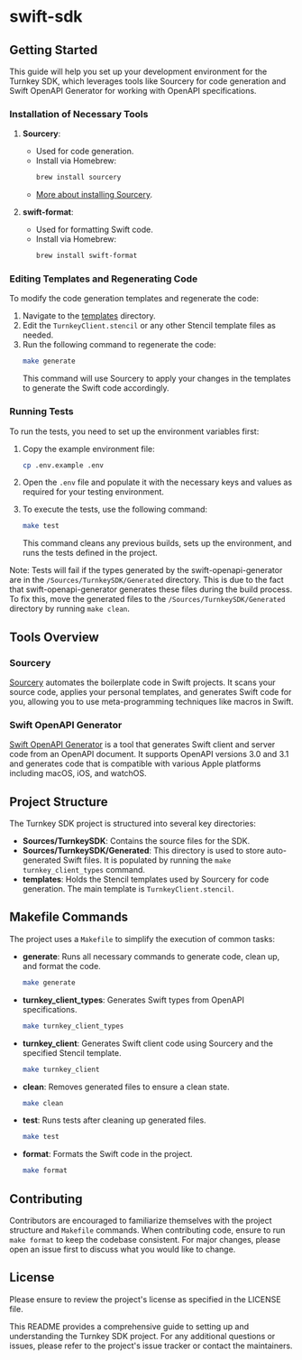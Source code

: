 # swift-sdk

## Getting Started

This guide will help you set up your development environment for the Turnkey SDK, which leverages tools like Sourcery for code generation and Swift OpenAPI Generator for working with OpenAPI specifications.

### Installation of Necessary Tools

1. **Sourcery**:

   - Used for code generation.
   - Install via Homebrew:
     ```bash
     brew install sourcery
     ```
   - [More about installing Sourcery](https://krzysztofzablocki.github.io/Sourcery/installing.html).

2. **swift-format**:
   - Used for formatting Swift code.
   - Install via Homebrew:
     ```bash
     brew install swift-format
     ```

### Editing Templates and Regenerating Code

To modify the code generation templates and regenerate the code:

1. Navigate to the [templates](/templates/) directory.
2. Edit the `TurnkeyClient.stencil` or any other Stencil template files as needed.
3. Run the following command to regenerate the code:
   ```bash
   make generate
   ```
   This command will use Sourcery to apply your changes in the templates to generate the Swift code accordingly.

### Running Tests

To run the tests, you need to set up the environment variables first:

1. Copy the example environment file:
   ```bash
   cp .env.example .env
   ```
2. Open the `.env` file and populate it with the necessary keys and values as required for your testing environment.

3. To execute the tests, use the following command:
   ```bash
   make test
   ```
   This command cleans any previous builds, sets up the environment, and runs the tests defined in the project.

Note: Tests will fail if the types generated by the swift-openapi-generator are in the `/Sources/TurnkeySDK/Generated` directory. This is due to the fact that swift-openapi-generator generates these files during the build process. To fix this, move the generated files to the `/Sources/TurnkeySDK/Generated` directory by running `make clean`.

## Tools Overview

### Sourcery

[Sourcery](https://github.com/krzysztofzablocki/Sourcery) automates the boilerplate code in Swift projects. It scans your source code, applies your personal templates, and generates Swift code for you, allowing you to use meta-programming techniques like macros in Swift.

### Swift OpenAPI Generator

[Swift OpenAPI Generator](https://github.com/apple/swift-openapi-generator) is a tool that generates Swift client and server code from an OpenAPI document. It supports OpenAPI versions 3.0 and 3.1 and generates code that is compatible with various Apple platforms including macOS, iOS, and watchOS.

## Project Structure

The Turnkey SDK project is structured into several key directories:

- **Sources/TurnkeySDK**: Contains the source files for the SDK.
- **Sources/TurnkeySDK/Generated**: This directory is used to store auto-generated Swift files. It is populated by running the `make turnkey_client_types` command.
- **templates**: Holds the Stencil templates used by Sourcery for code generation. The main template is `TurnkeyClient.stencil`.

## Makefile Commands

The project uses a `Makefile` to simplify the execution of common tasks:

- **generate**: Runs all necessary commands to generate code, clean up, and format the code.
  ```bash
  make generate
  ```
- **turnkey_client_types**: Generates Swift types from OpenAPI specifications.
  ```bash
  make turnkey_client_types
  ```
- **turnkey_client**: Generates Swift client code using Sourcery and the specified Stencil template.
  ```bash
  make turnkey_client
  ```
- **clean**: Removes generated files to ensure a clean state.
  ```bash
  make clean
  ```
- **test**: Runs tests after cleaning up generated files.
  ```bash
  make test
  ```
- **format**: Formats the Swift code in the project.
  ```bash
  make format
  ```

## Contributing

Contributors are encouraged to familiarize themselves with the project structure and `Makefile` commands. When contributing code, ensure to run `make format` to keep the codebase consistent. For major changes, please open an issue first to discuss what you would like to change.

## License

Please ensure to review the project's license as specified in the LICENSE file.

This README provides a comprehensive guide to setting up and understanding the Turnkey SDK project. For any additional questions or issues, please refer to the project's issue tracker or contact the maintainers.
